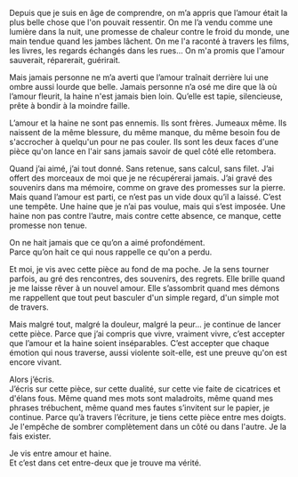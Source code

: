 Depuis que je suis en âge de comprendre, on m’a appris que l’amour était la plus belle chose que l'on pouvait ressentir. On me l’a vendu comme une lumière dans la nuit, une promesse de chaleur contre le froid du monde, une main tendue quand les jambes lâchent. On me l'a raconté à travers les films, les livres, les regards échangés dans les rues… On m'a promis que l'amour sauverait, réparerait, guérirait.

Mais jamais personne ne m’a averti que l’amour traînait derrière lui une ombre aussi lourde que belle. Jamais personne n’a osé me dire que là où l’amour fleurit, la haine n'est jamais bien loin. Qu’elle est tapie, silencieuse, prête à bondir à la moindre faille.

L’amour et la haine ne sont pas ennemis. Ils sont frères. Jumeaux même. Ils naissent de la même blessure, du même manque, du même besoin fou de s'accrocher à quelqu'un pour ne pas couler. Ils sont les deux faces d'une pièce qu'on lance en l'air sans jamais savoir de quel côté elle retombera.

Quand j’ai aimé, j’ai tout donné. Sans retenue, sans calcul, sans filet. J’ai offert des morceaux de moi que je ne récupérerai jamais. J’ai gravé des souvenirs dans ma mémoire, comme on grave des promesses sur la pierre. Mais quand l’amour est parti, ce n’est pas un vide doux qu’il a laissé. C’est une tempête. Une haine que je n’ai pas voulue, mais qui s’est imposée. Une haine non pas contre l’autre, mais contre cette absence, ce manque, cette promesse non tenue.

On ne hait jamais que ce qu’on a aimé profondément.  
Parce qu’on hait ce qui nous rappelle ce qu'on a perdu.

Et moi, je vis avec cette pièce au fond de ma poche. Je la sens tourner parfois, au gré des rencontres, des souvenirs, des regrets. Elle brille quand je me laisse rêver à un nouvel amour. Elle s’assombrit quand mes démons me rappellent que tout peut basculer d'un simple regard, d'un simple mot de travers.

Mais malgré tout, malgré la douleur, malgré la peur… je continue de lancer cette pièce. Parce que j’ai compris que vivre, vraiment vivre, c’est accepter que l’amour et la haine soient inséparables. C’est accepter que chaque émotion qui nous traverse, aussi violente soit-elle, est une preuve qu'on est encore vivant.

Alors j’écris.  
J’écris sur cette pièce, sur cette dualité, sur cette vie faite de cicatrices et d'élans fous. Même quand mes mots sont maladroits, même quand mes phrases trébuchent, même quand mes fautes s’invitent sur le papier, je continue. Parce qu’à travers l’écriture, je tiens cette pièce entre mes doigts. Je l'empêche de sombrer complètement dans un côté ou dans l'autre. Je la fais exister.

Je vis entre amour et haine.  
Et c’est dans cet entre-deux que je trouve ma vérité.